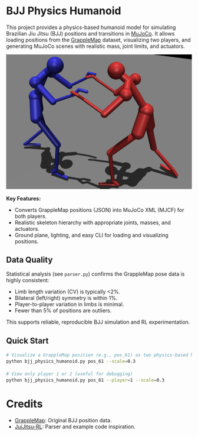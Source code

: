 # BJJ Physics Humanoid

This project provides a physics-based humanoid model for simulating Brazilian Jiu Jitsu (BJJ) positions and transitions in [MuJoCo](https://mujoco.readthedocs.io/). It allows loading positions from the [GrappleMap](https://github.com/Eelis/GrappleMap) dataset, visualizing two players, and generating MuJoCo scenes with realistic mass, joint limits, and actuators.

![preview of the viewer](./img/southpaw.png)


**Key Features:**
- Converts GrappleMap positions (JSON) into MuJoCo XML (MJCF) for both players.
- Realistic skeleton hierarchy with appropriate joints, masses, and actuators.
- Ground plane, lighting, and easy CLI for loading and visualizing positions.

## Data Quality

Statistical analysis (see `parser.py`) confirms the GrappleMap pose data is highly consistent:
- Limb length variation (CV) is typically <2%.
- Bilateral (left/right) symmetry is within 1%.
- Player-to-player variation in limbs is minimal.
- Fewer than 5% of positions are outliers.

This supports reliable, reproducible BJJ simulation and RL experimentation.

## Quick Start

```bash
# Visualize a GrappleMap position (e.g., pos_61) as two physics-based humanoids
python bjj_physics_humanoid.py pos_61 --scale=0.3
 
# View only player 1 or 2 (useful for debugging)
python bjj_physics_humanoid.py pos_61 --player=1 --scale=0.3
```

# Credits

- [GrappleMap](https://github.com/Eelis/GrappleMap): Original BJJ position data.
- [JuiJitsu-RL](https://github.com/amorsi1/JuiJitsu-RL): Parser and example code inspiration.